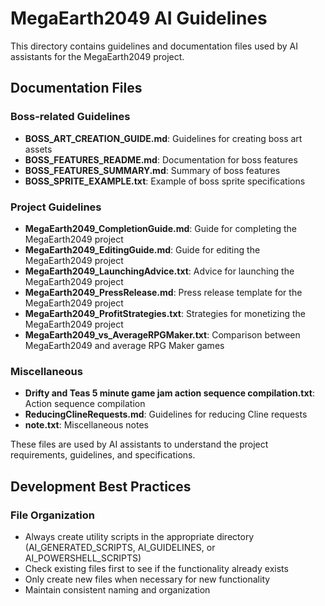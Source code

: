 # MegaEarth2049 AI Guidelines

This directory contains guidelines and documentation files used by AI assistants for the MegaEarth2049 project.

## Documentation Files

### Boss-related Guidelines
- **BOSS_ART_CREATION_GUIDE.md**: Guidelines for creating boss art assets
- **BOSS_FEATURES_README.md**: Documentation for boss features
- **BOSS_FEATURES_SUMMARY.md**: Summary of boss features
- **BOSS_SPRITE_EXAMPLE.txt**: Example of boss sprite specifications

### Project Guidelines
- **MegaEarth2049_CompletionGuide.md**: Guide for completing the MegaEarth2049 project
- **MegaEarth2049_EditingGuide.md**: Guide for editing the MegaEarth2049 project
- **MegaEarth2049_LaunchingAdvice.txt**: Advice for launching the MegaEarth2049 project
- **MegaEarth2049_PressRelease.md**: Press release template for the MegaEarth2049 project
- **MegaEarth2049_ProfitStrategies.txt**: Strategies for monetizing the MegaEarth2049 project
- **MegaEarth2049_vs_AverageRPGMaker.txt**: Comparison between MegaEarth2049 and average RPG Maker games

### Miscellaneous
- **Drifty and Teas 5 minute game jam action sequence compilation.txt**: Action sequence compilation
- **ReducingClineRequests.md**: Guidelines for reducing Cline requests
- **note.txt**: Miscellaneous notes

These files are used by AI assistants to understand the project requirements, guidelines, and specifications.

## Development Best Practices

### File Organization
- Always create utility scripts in the appropriate directory (AI_GENERATED_SCRIPTS, AI_GUIDELINES, or AI_POWERSHELL_SCRIPTS)
- Check existing files first to see if the functionality already exists
- Only create new files when necessary for new functionality
- Maintain consistent naming and organization
